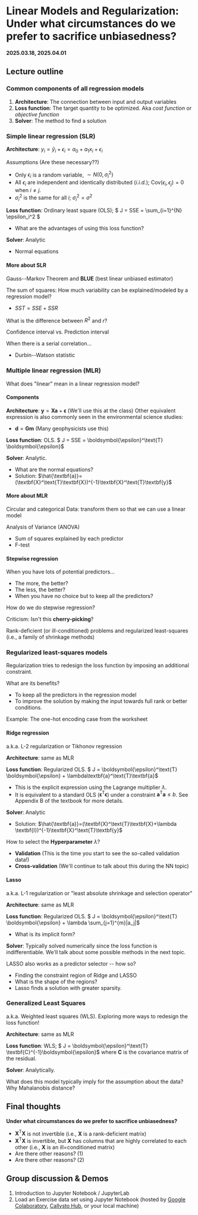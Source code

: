 # Linear Models and Regularization: Under what circumstances do we prefer to sacrifice unbiasedness?

**2025.03.18, 2025.04.01**

<!-- **2024.03.12, 2024.03.19** -->

## Lecture outline

### Common components of all regression models

1. **Architecture**: The connection between input and output variables
2. **Loss function**: The target quantity to be optimized. Aka *cost function* or *objective function*
3. **Solver**: The method to find a solution

### Simple linear regression (SLR)

**Architecture**: $y_i = \hat{y}_i + \epsilon_i = a_0 + a_1 x_i + \epsilon_i$

Assumptions (Are these necessary??)
- Only $\epsilon_i$ is a random variable, $\sim N(0, \sigma_i^2)$
- All $\epsilon_i$ are independent and identically distributed (*i.i.d.*); $\text{Cov}(\epsilon_i, \epsilon_j) = 0$ when $i \neq j$.
- $\sigma_i^2$ is the same for all $i$; $\sigma_i^2 = \sigma^2$

**Loss function**: Ordinary least square (OLS); $ J = SSE = \sum_{i=1}^{N} \epsilon_i^2 $
- What are the advantages of using this loss function?

**Solver**: Analytic
- Normal equations

#### More about SLR

Gauss--Markov Theorem and **BLUE** (best linear unbiased estimator)

The sum of squares: How much variability can be explained/modeled by a regression model?
- $SST = SSE + SSR$

What is the difference between $R^2$ and $r$?

Confidence interval vs. Prediction interval

When there is a serial correlation...
- Durbin--Watson statistic

### Multiple linear regression (MLR)

What does "linear" mean in a linear regression model?

#### Components

**Architecture**: $\textbf{y} = \textbf{X}\textbf{a} + \boldsymbol{\epsilon}$  (We'll use this at the class)
Other equivalent expression is also commonly seen in the environmental science studies: 
- $\textbf{d} = \textbf{G}\textbf{m}$    (Many geophysicists use this)

**Loss function**: OLS. $ J = SSE = \boldsymbol{\epsilon}^\text{T} \boldsymbol{\epsilon}$

**Solver**: Analytic.
- What are the normal equations?
- Solution: $\hat{\textbf{a}}=(\textbf{X}^\text{T}\textbf{X})^{-1}\textbf{X}^\text{T}\textbf{y}$

#### More about MLR

Circular and categorical Data: transform them so that we can use a linear model

Analysis of Variance (ANOVA)
- Sum of squares explained by each predictor
- F-test

#### Stepwise regression

When you have lots of potential predictors...
- The more, the better?
- The less, the better?
- When you have no choice but to keep all the predictors?

How do we do stepwise regression?

Criticism: Isn't this **cherry-picking**?

Rank-deficient (or ill-conditioned) problems and regularized least-squares (i.e., a family of shrinkage methods)

### Regularized least-squares models

Regularization tries to redesign the loss function by imposing an additional constraint.

What are its benefits?
- To keep all the predictors in the regression model
- To improve the solution by making the input towards full rank or better conditions.

Example: The one-hot encoding case from the worksheet

#### Ridge regression

a.k.a. L-2 regularization or Tikhonov regression 

**Architecture**: same as MLR

**Loss function**: Regularized OLS. $ J = \boldsymbol{\epsilon}^\text{T} \boldsymbol{\epsilon} + \lambda\textbf{a}^\text{T}\textbf{a}$
- This is the explicit expression using the Lagrange multiplier $\lambda$.
- It is equivalent to a standard OLS ($\boldsymbol{\epsilon}^\text{T} \boldsymbol{\epsilon}$) under a constraint $\textbf{a}^\text{T}\textbf{a} \leq b$. See Appendix B of the textbook for more details.

**Solver**: Analytic
- Solution: $\hat{\textbf{a}}=(\textbf{X}^\text{T}\textbf{X}+\lambda \textbf{I})^{-1}\textbf{X}^\text{T}\textbf{y}$

How to select the **Hyperparameter** $\lambda$?
- **Validation** (This is the time you start to see the so-called validation data!)
- **Cross-validation** (We'll continue to talk about this during the NN topic)

#### Lasso

a.k.a. L-1 regularization or "least absolute shrinkage and selection operator"

**Architecture**: same as MLR

**Loss function**: Regularized OLS. $ J = \boldsymbol{\epsilon}^\text{T} \boldsymbol{\epsilon} + \lambda \sum_{j=1}^{m}|a_j|$
- What is its implicit form?

**Solver**: Typically solved numerically since the loss function is indifferentiable. We'll talk about some possible methods in the next topic.

LASSO also works as a predictor selector -- how so?
- Finding the constraint region of Ridge and LASSO
- What is the shape of the regions?
- Lasso finds a solution with greater sparsity.

### Generalized Least Squares

a.k.a. Weighted least squares (WLS). Exploring more ways to redesign the loss function!

**Architecture**: same as MLR

**Loss function**: WLS; $ J = \boldsymbol{\epsilon}^\text{T} \textbf{C}^{-1}\boldsymbol{\epsilon}$ where $\textbf{C}$ is the covariance matrix of the residual.

**Solver**: Analytically.

What does this model typically imply for the assumption about the data? Why Mahalanobis distance?

## Final thoughts

**Under what circumstances do we prefer to sacrifice unbiasedness?**
- $\textbf{X}^\text{T}\textbf{X}$ is not invertible (i.e., $\textbf{X}$ is a rank-deficient matrix)
- $\textbf{X}^\text{T}\textbf{X}$ is invertible, but $\textbf{X}$ has columns that are highly correlated to each other (i.e., $\textbf{X}$ is an ill=conditioned matrix)
- Are there other reasons? (1)
- Are there other reasons? (2)

## Group discussion & Demos

1. Introduction to Jupyter Notebook / JupyterLab
2. Load an Exercise data set using Jupyter Notebook (hosted by [Google Colaboratory](https://colab.google/), [Callysto Hub](https://www.callysto.ca/), or your local machine)

<!-- 1. Overview of the term project output: an example https://ucb-stat-159-s23.github.io/project-Group28/README.html 
2. Another example is this class webpage. -->